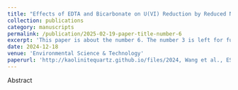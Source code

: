 ```yaml
---
title: "Effects of EDTA and Bicarbonate on U(VI) Reduction by Reduced Nontronite"
collection: publications
category: manuscripts
permalink: /publication/2025-02-19-paper-title-number-6
excerpt: 'This paper is about the number 6. The number 3 is left for future work.'
date: 2024-12-18
venue: 'Environmental Science & Technology'
paperurl: 'http://kaolinitequartz.github.io/files/2024, Wang et al., EST.pdf'
---
```

Abstract
















